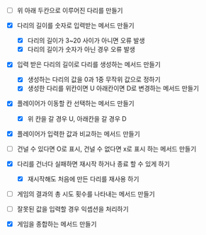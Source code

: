 * [ ] 위 아래 두칸으로 이루어진 다리를 만들기
* [x] 다리의 길이를 숫자로 입력받는 메서드 만들기
  * [x] 다리의 길이가 3~20 사이가 아니면 오류 발생
  * [x] 다리의 길이가 숫자가 아닌 경우 오류 발생
* [x] 입력 받은 다리의 길이로 다리를 생성하는 메서드 만들기
  * [x] 생성하는 다리의 값을 0과 1중 무작위 값으로 정하기
  * [x] 생성한 다리를 위칸이면 U 아래칸이면 D로 변경하는 메서드 만들기
* [x] 플레이어가 이동할 칸 선택하는 메서드 만들기
  * [x] 위 칸을 갈 경우 U, 아래칸을 갈 경우 D
* [x] 플레이어가 입력한 값과 비교하는 메서드 만들기
* [ ] 건널 수 있다면 O로 표시, 건널 수 없다면 x로 표시 하는 메서드 만들기
* [x] 다리를 건너다 실패하면 재시작 하거나 종료 할 수 있게 하기
  * [x] 재시작해도 처음에 만든 다리를 재사용 하기
* [ ] 게임의 결과의 총 시도 횟수를 나타내는 메서드 만들기
* [ ] 잘못된 값을 입력할 경우 익셉션을 처리하기
* [x] 게임을 종합하는 메서드 만들기


